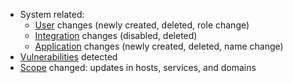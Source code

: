 * System related:
    * [User](../../../user-guides/settings/users.md) changes (newly created, deleted, role change)
    * [Integration](integrations-intro.md) changes (disabled, deleted)
    * [Application](../../../user-guides/settings/applications.md) changes (newly created, deleted, name change)
* [Vulnerabilities](../../../glossary-en.md#vulnerability) detected
* [Scope](../../scanner/check-scope.md) changed: updates in hosts, services, and domains